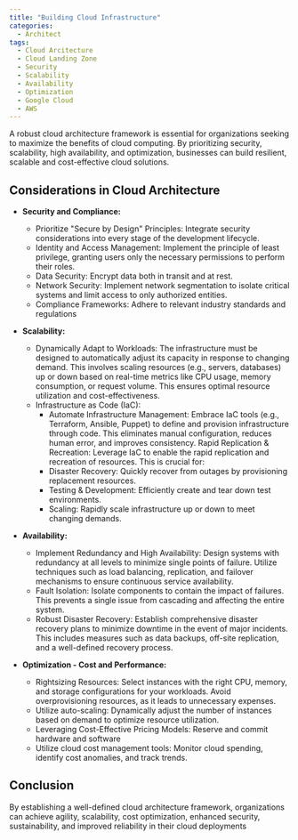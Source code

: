```yaml
---
title: "Building Cloud Infrastructure"
categories:
  - Architect
tags:
  - Cloud Arcitecture
  - Cloud Landing Zone
  - Security
  - Scalability
  - Availability
  - Optimization
  - Google Cloud
  - AWS
---
```

A robust cloud architecture framework is essential for organizations seeking to maximize the benefits of cloud computing. By prioritizing security, scalability, high availability, and optimization, businesses can build resilient, scalable and cost-effective cloud solutions.

## Considerations in Cloud Architecture

* **Security and Compliance:**
  * Prioritize "Secure by Design" Principles: Integrate security considerations into every stage of the development lifecycle.
  * Identity and Access Management: Implement the principle of least privilege, granting users only the necessary permissions to perform their roles.
  * Data Security: Encrypt data both in transit and at rest.
  * Network Security: Implement network segmentation to isolate critical systems and limit access to only authorized entities.
  * Compliance Frameworks: Adhere to relevant industry standards and regulations
    
* **Scalability:**
  * Dynamically Adapt to Workloads: The infrastructure must be designed to automatically adjust its capacity in response to changing demand. This involves scaling resources (e.g., servers, databases) up or down based on real-time metrics like CPU usage, memory consumption, or request volume. This ensures optimal resource utilization and cost-effectiveness.
  * Infrastructure as Code (IaC):
    * Automate Infrastructure Management: Embrace IaC tools (e.g., Terraform, Ansible, Puppet) to define and provision infrastructure through code. This eliminates manual configuration, reduces human error, and improves consistency.
Rapid Replication & Recreation: Leverage IaC to enable the rapid replication and recreation of resources. This is crucial for:
    * Disaster Recovery: Quickly recover from outages by provisioning replacement resources.
    * Testing & Development: Efficiently create and tear down test environments.
    * Scaling: Rapidly scale infrastructure up or down to meet changing demands.
* **Availability:**
  * Implement Redundancy and High Availability: Design systems with redundancy at all levels to minimize single points of failure. Utilize techniques such as load balancing, replication, and failover mechanisms to ensure continuous service availability.
  * Fault Isolation: Isolate components to contain the impact of failures. This prevents a single issue from cascading and affecting the entire system.
  * Robust Disaster Recovery: Establish comprehensive disaster recovery plans to minimize downtime in the event of major incidents. This includes measures such as data backups, off-site replication, and a well-defined recovery process.
* **Optimization - Cost and Performance:**
  * Rightsizing Resources: Select instances with the right CPU, memory, and storage configurations for your workloads. Avoid overprovisioning resources, as it leads to unnecessary expenses.   
  * Utilize auto-scaling: Dynamically adjust the number of instances based on demand to optimize resource utilization.
  * Leveraging Cost-Effective Pricing Models: Reserve and commit hardware and software
  * Utilize cloud cost management tools: Monitor cloud spending, identify cost anomalies, and track trends.

## Conclusion 
By establishing a well-defined cloud architecture framework, organizations can achieve agility, scalability, cost optimization, enhanced security, sustainability, and improved reliability in their cloud deployments

